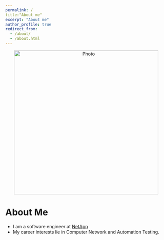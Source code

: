 ```yaml
---
permalink: /
title:"About me"
excerpt: "About me"
author_profile: true
redirect_from: 
  - /about/
  - /about.html
---
```


<p align="center">
  <img src="https://JiaxingWang129.github.io/images/JiaxingWang.JPG?raw=true" alt="Photo" style="width: 450px;"/> 
</p>


# About Me
* I am a software engineer at [NetApp](https://www.netapp.com/us/index.aspx) 
* My career interests lie in Computer Network and Automation Testing. 
